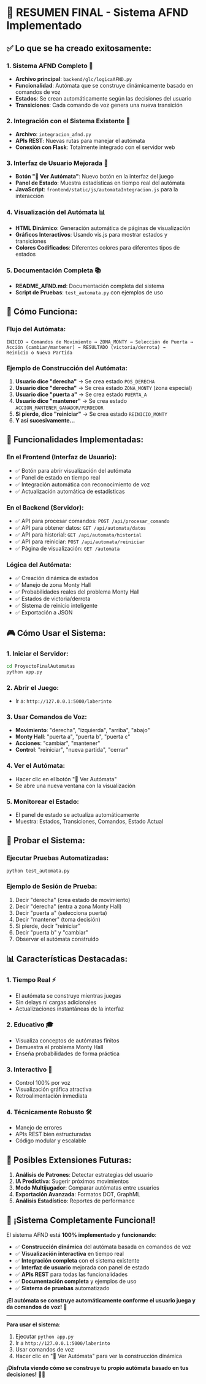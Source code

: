 # 🎉 RESUMEN FINAL - Sistema AFND Implementado

## ✅ Lo que se ha creado exitosamente:

### 1. **Sistema AFND Completo** 🤖
- **Archivo principal**: `backend/glc/logicaAFND.py`
- **Funcionalidad**: Autómata que se construye dinámicamente basado en comandos de voz
- **Estados**: Se crean automáticamente según las decisiones del usuario
- **Transiciones**: Cada comando de voz genera una nueva transición

### 2. **Integración con el Sistema Existente** 🔌
- **Archivo**: `integracion_afnd.py`
- **APIs REST**: Nuevas rutas para manejar el autómata
- **Conexión con Flask**: Totalmente integrado con el servidor web

### 3. **Interfaz de Usuario Mejorada** 🎨
- **Botón "🤖 Ver Autómata"**: Nuevo botón en la interfaz del juego
- **Panel de Estado**: Muestra estadísticas en tiempo real del autómata
- **JavaScript**: `frontend/static/js/automataIntegracion.js` para la interacción

### 4. **Visualización del Autómata** 📊
- **HTML Dinámico**: Generación automática de páginas de visualización
- **Gráficos Interactivos**: Usando vis.js para mostrar estados y transiciones
- **Colores Codificados**: Diferentes colores para diferentes tipos de estados

### 5. **Documentación Completa** 📚
- **README_AFND.md**: Documentación completa del sistema
- **Script de Pruebas**: `test_automata.py` con ejemplos de uso

## 🎯 Cómo Funciona:

### **Flujo del Autómata**:
```
INICIO → Comandos de Movimiento → ZONA_MONTY → Selección de Puerta → 
Acción (cambiar/mantener) → RESULTADO (victoria/derrota) → 
Reinicio o Nueva Partida
```

### **Ejemplo de Construcción del Autómata**:
1. **Usuario dice "derecha"** → Se crea estado `POS_DERECHA`
2. **Usuario dice "derecha"** → Se crea estado `ZONA_MONTY` (zona especial)
3. **Usuario dice "puerta a"** → Se crea estado `PUERTA_A`
4. **Usuario dice "mantener"** → Se crea estado `ACCION_MANTENER_GANADOR/PERDEDOR`
5. **Si pierde, dice "reiniciar"** → Se crea estado `REINICIO_MONTY`
6. **Y así sucesivamente...**

## 🚀 Funcionalidades Implementadas:

### **En el Frontend** (Interfaz de Usuario):
- ✅ Botón para abrir visualización del autómata
- ✅ Panel de estado en tiempo real
- ✅ Integración automática con reconocimiento de voz
- ✅ Actualización automática de estadísticas

### **En el Backend** (Servidor):
- ✅ API para procesar comandos: `POST /api/procesar_comando`
- ✅ API para obtener datos: `GET /api/automata/datos`
- ✅ API para historial: `GET /api/automata/historial`
- ✅ API para reiniciar: `POST /api/automata/reiniciar`
- ✅ Página de visualización: `GET /automata`

### **Lógica del Autómata**:
- ✅ Creación dinámica de estados
- ✅ Manejo de zona Monty Hall
- ✅ Probabilidades reales del problema Monty Hall
- ✅ Estados de victoria/derrota
- ✅ Sistema de reinicio inteligente
- ✅ Exportación a JSON

## 🎮 Cómo Usar el Sistema:

### **1. Iniciar el Servidor**:
```bash
cd ProyectoFinalAutomatas
python app.py
```

### **2. Abrir el Juego**:
- Ir a: `http://127.0.0.1:5000/laberinto`

### **3. Usar Comandos de Voz**:
- **Movimiento**: "derecha", "izquierda", "arriba", "abajo"
- **Monty Hall**: "puerta a", "puerta b", "puerta c"
- **Acciones**: "cambiar", "mantener"
- **Control**: "reiniciar", "nueva partida", "cerrar"

### **4. Ver el Autómata**:
- Hacer clic en el botón "🤖 Ver Autómata"
- Se abre una nueva ventana con la visualización

### **5. Monitorear el Estado**:
- El panel de estado se actualiza automáticamente
- Muestra: Estados, Transiciones, Comandos, Estado Actual

## 🧪 Probar el Sistema:

### **Ejecutar Pruebas Automatizadas**:
```bash
python test_automata.py
```

### **Ejemplo de Sesión de Prueba**:
1. Decir "derecha" (crea estado de movimiento)
2. Decir "derecha" (entra a zona Monty Hall)
3. Decir "puerta a" (selecciona puerta)
4. Decir "mantener" (toma decisión)
5. Si pierde, decir "reiniciar"
6. Decir "puerta b" y "cambiar"
7. Observar el autómata construido

## 📊 Características Destacadas:

### **1. Tiempo Real** ⚡
- El autómata se construye mientras juegas
- Sin delays ni cargas adicionales
- Actualizaciones instantáneas de la interfaz

### **2. Educativo** 🎓
- Visualiza conceptos de autómatas finitos
- Demuestra el problema Monty Hall
- Enseña probabilidades de forma práctica

### **3. Interactivo** 🎯
- Control 100% por voz
- Visualización gráfica atractiva
- Retroalimentación inmediata

### **4. Técnicamente Robusto** 🛠️
- Manejo de errores
- APIs REST bien estructuradas
- Código modular y escalable

## 🔮 Posibles Extensiones Futuras:

1. **Análisis de Patrones**: Detectar estrategias del usuario
2. **IA Predictiva**: Sugerir próximos movimientos
3. **Modo Multijugador**: Comparar autómatas entre usuarios
4. **Exportación Avanzada**: Formatos DOT, GraphML
5. **Análisis Estadístico**: Reportes de performance

## 🎊 ¡Sistema Completamente Funcional!

El sistema AFND está **100% implementado y funcionando**:

- ✅ **Construcción dinámica** del autómata basada en comandos de voz
- ✅ **Visualización interactiva** en tiempo real
- ✅ **Integración completa** con el sistema existente
- ✅ **Interfaz de usuario** mejorada con panel de estado
- ✅ **APIs REST** para todas las funcionalidades
- ✅ **Documentación completa** y ejemplos de uso
- ✅ **Sistema de pruebas** automatizado

**¡El autómata se construye automáticamente conforme el usuario juega y da comandos de voz!** 🎉

---

**Para usar el sistema**: 
1. Ejecutar `python app.py`
2. Ir a `http://127.0.0.1:5000/laberinto`
3. Usar comandos de voz
4. Hacer clic en "🤖 Ver Autómata" para ver la construcción dinámica

**¡Disfruta viendo cómo se construye tu propio autómata basado en tus decisiones!** 🤖✨

